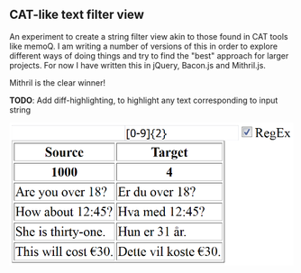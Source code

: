 CAT-like text filter view
---------------------------

An experiment to create a string filter view akin to those found in CAT tools like memoQ. I am writing a number of versions of this in order to explore different ways of doing things and try to find the "best" approach for larger projects. For now I have written this in jQuery, Bacon.js and Mithril.js.

Mithril is the clear winner!

**TODO**:
Add diff-highlighting, to highlight any text corresponding to input string

![alt tag](https://github.com/EirikBirkeland/cat-filter/blob/master/example.PNG)
